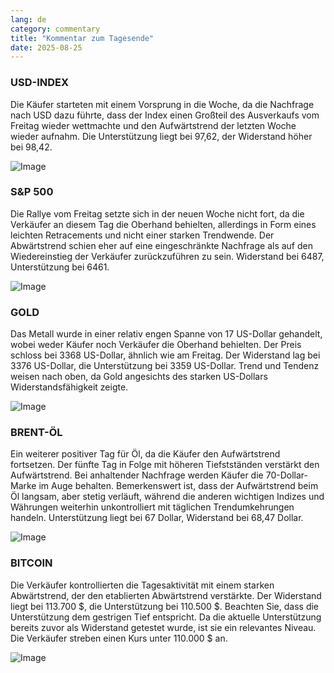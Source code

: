 ```yaml
---
lang: de
category: commentary
title: "Kommentar zum Tagesende"
date: 2025-08-25
---
```


### USD-INDEX

Die Käufer starteten mit einem Vorsprung in die Woche, da die Nachfrage nach USD dazu führte, dass der Index einen Großteil des Ausverkaufs vom Freitag wieder wettmachte und den Aufwärtstrend der letzten Woche wieder aufnahm. Die Unterstützung liegt bei 97,62, der Widerstand höher bei 98,42.

![Image](https://markleighedu.github.io/img/Aug-2025/25-Aug-2025/usdindex.jpg)

### S&P 500

Die Rallye vom Freitag setzte sich in der neuen Woche nicht fort, da die Verkäufer an diesem Tag die Oberhand behielten, allerdings in Form eines leichten Retracements und nicht einer starken Trendwende. Der Abwärtstrend schien eher auf eine eingeschränkte Nachfrage als auf den Wiedereinstieg der Verkäufer zurückzuführen zu sein. Widerstand bei 6487, Unterstützung bei 6461.

![Image](https://markleighedu.github.io/img/Aug-2025/25-Aug-2025/sp500.jpg)

### GOLD

Das Metall wurde in einer relativ engen Spanne von 17 US-Dollar gehandelt, wobei weder Käufer noch Verkäufer die Oberhand behielten. Der Preis schloss bei 3368 US-Dollar, ähnlich wie am Freitag. Der Widerstand lag bei 3376 US-Dollar, die Unterstützung bei 3359 US-Dollar. Trend und Tendenz weisen nach oben, da Gold angesichts des starken US-Dollars Widerstandsfähigkeit zeigte.

![Image](https://markleighedu.github.io/img/Aug-2025/25-Aug-2025/gold.jpg)

### BRENT-ÖL

Ein weiterer positiver Tag für Öl, da die Käufer den Aufwärtstrend fortsetzen. Der fünfte Tag in Folge mit höheren Tiefstständen verstärkt den Aufwärtstrend. Bei anhaltender Nachfrage werden Käufer die 70-Dollar-Marke im Auge behalten. Bemerkenswert ist, dass der Aufwärtstrend beim Öl langsam, aber stetig verläuft, während die anderen wichtigen Indizes und Währungen weiterhin unkontrolliert mit täglichen Trendumkehrungen handeln. Unterstützung liegt bei 67 Dollar, Widerstand bei 68,47 Dollar.

![Image](https://markleighedu.github.io/img/Aug-2025/25-Aug-2025/brentoil.jpg)

### BITCOIN

Die Verkäufer kontrollierten die Tagesaktivität mit einem starken Abwärtstrend, der den etablierten Abwärtstrend verstärkte. Der Widerstand liegt bei 113.700 $, die Unterstützung bei 110.500 $. Beachten Sie, dass die Unterstützung dem gestrigen Tief entspricht. Da die aktuelle Unterstützung bereits zuvor als Widerstand getestet wurde, ist sie ein relevantes Niveau. Die Verkäufer streben einen Kurs unter 110.000 $ an.

![Image](https://markleighedu.github.io/img/Aug-2025/25-Aug-2025/bitcoin.jpg)

